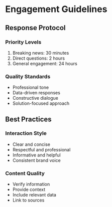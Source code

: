 # Engagement Guidelines

## Response Protocol

### Priority Levels
1. Breaking news: 30 minutes
2. Direct questions: 2 hours
3. General engagement: 24 hours

### Quality Standards
- Professional tone
- Data-driven responses
- Constructive dialogue
- Solution-focused approach

## Best Practices

### Interaction Style
- Clear and concise
- Respectful and professional
- Informative and helpful
- Consistent brand voice

### Content Quality
- Verify information
- Provide context
- Include relevant data
- Link to sources